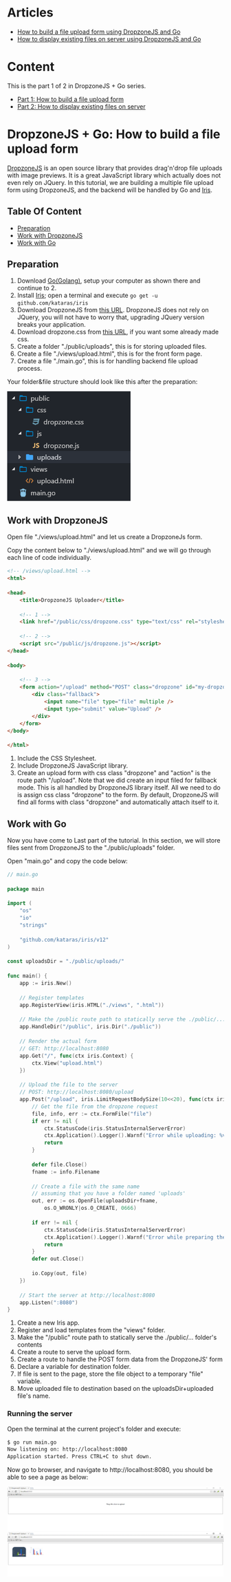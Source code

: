 # Articles

* [How to build a file upload form using DropzoneJS and Go](https://hackernoon.com/how-to-build-a-file-upload-form-using-dropzonejs-and-go-8fb9f258a991)
* [How to display existing files on server using DropzoneJS and Go](https://hackernoon.com/how-to-display-existing-files-on-server-using-dropzonejs-and-go-53e24b57ba19)

# Content

This is the part 1 of 2 in DropzoneJS + Go series.

- [Part 1: How to build a file upload form](README.md)
- [Part 2: How to display existing files on server](README_PART2.md)

# DropzoneJS + Go: How to build a file upload form

[DropzoneJS](https://github.com/enyo/dropzone) is an open source library that provides drag'n'drop file uploads with image previews. It is a great JavaScript library which actually does not even rely on JQuery. 
In this tutorial, we are building a multiple file upload form using DropzoneJS, and the backend will be handled by Go and [Iris](https://iris-go.com).

## Table Of Content

- [Preparation](#preparation)
- [Work with DropzoneJS](#work-with-dropzonejs)
- [Work with Go](#work-with-go)

## Preparation

1. Download [Go(Golang)](https://golang.org/dl), setup your computer as shown there and continue to 2.
2. Install [Iris](https://github.com/kataras/iris); open a terminal and execute `go get -u github.com/kataras/iris`
3. Download DropzoneJS from [this URL](https://raw.githubusercontent.com/enyo/dropzone/master/dist/dropzone.js). DropzoneJS does not rely on JQuery, you will not have to worry that, upgrading JQuery version breaks your application.
4. Download dropzone.css from [this URL](https://raw.githubusercontent.com/enyo/dropzone/master/dist/dropzone.css), if you want some already made css.
5. Create a folder "./public/uploads", this is for storing uploaded files.
6. Create a file "./views/upload.html", this is for the front form page.
7. Create a file "./main.go", this is for handling backend file upload process.

Your folder&file structure should look like this after the preparation:

![folder&file structure](folder_structure.png)

## Work with DropzoneJS

Open file "./views/upload.html" and let us create a DropzoneJs form.

Copy the content below to "./views/upload.html" and we will go through each line of code individually.

```html
<!-- /views/upload.html -->
<html>

<head>
    <title>DropzoneJS Uploader</title>

    <!-- 1 -->
    <link href="/public/css/dropzone.css" type="text/css" rel="stylesheet" />

    <!-- 2 -->
    <script src="/public/js/dropzone.js"></script>
</head>

<body>

    <!-- 3 -->
    <form action="/upload" method="POST" class="dropzone" id="my-dropzone">
        <div class="fallback">
            <input name="file" type="file" multiple />
            <input type="submit" value="Upload" />
        </div>
    </form>
</body>

</html>
```

1. Include the CSS Stylesheet.
2. Include DropzoneJS JavaScript library.
3. Create an upload form with css class "dropzone" and "action" is the route path "/upload". Note that we did create an input filed for fallback mode. This is all handled by DropzoneJS library itself. All we need to do is assign css class "dropzone" to the form. By default, DropzoneJS will find all forms with class "dropzone" and automatically attach itself to it.

## Work with Go

Now you have come to Last part of the tutorial. In this section, we will store files sent from DropzoneJS to the "./public/uploads" folder.

Open "main.go" and copy the code below:

```go
// main.go

package main

import (
    "os"
    "io"
    "strings"

    "github.com/kataras/iris/v12"
)

const uploadsDir = "./public/uploads/"

func main() {
    app := iris.New()

    // Register templates
    app.RegisterView(iris.HTML("./views", ".html"))

    // Make the /public route path to statically serve the ./public/... contents
    app.HandleDir("/public", iris.Dir("./public"))

    // Render the actual form
    // GET: http://localhost:8080
    app.Get("/", func(ctx iris.Context) {
        ctx.View("upload.html")
    })

    // Upload the file to the server
    // POST: http://localhost:8080/upload
    app.Post("/upload", iris.LimitRequestBodySize(10<<20), func(ctx iris.Context) {
        // Get the file from the dropzone request
        file, info, err := ctx.FormFile("file")
        if err != nil {
            ctx.StatusCode(iris.StatusInternalServerError)
            ctx.Application().Logger().Warnf("Error while uploading: %v", err.Error())
            return
        }

        defer file.Close()
        fname := info.Filename

        // Create a file with the same name
        // assuming that you have a folder named 'uploads'
        out, err := os.OpenFile(uploadsDir+fname,
            os.O_WRONLY|os.O_CREATE, 0666)

        if err != nil {
            ctx.StatusCode(iris.StatusInternalServerError)
            ctx.Application().Logger().Warnf("Error while preparing the new file: %v", err.Error())
            return
        }
        defer out.Close()

        io.Copy(out, file)
    })

    // Start the server at http://localhost:8080
    app.Listen(":8080")
}
```

1. Create a new Iris app.
2. Register and load templates from the "views" folder.
3. Make the "/public" route path to statically serve the ./public/... folder's contents
4. Create a route to serve the upload form.
5. Create a route to handle the POST form data from the DropzoneJS' form 
6. Declare a variable for destination folder.
7. If file is sent to the page, store the file object to a temporary "file" variable.
8. Move uploaded file to destination based on the uploadsDir+uploaded file's name.

### Running the server

Open the terminal at the current project's folder and execute:

```bash
$ go run main.go
Now listening on: http://localhost:8080
Application started. Press CTRL+C to shut down.
```

Now go to browser, and navigate to http://localhost:8080, you should be able to see a page as below:

![no files screenshot](no_files.png)
![with uploaded files screenshot](with_files.png)